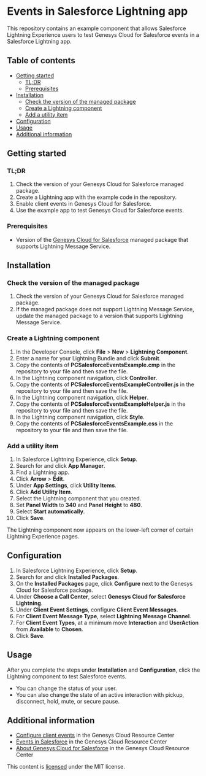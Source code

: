 # Events in Salesforce Lightning app

This repository contains an example component that allows Salesforce Lightning Experience users to test Genesys Cloud for Salesforce events in a Salesforce Lightning app.

## Table of contents

* [Getting started](#getting-started)
  * [TL;DR](#tldr)
  * [Prerequisites](#prerequisites)
* [Installation](#installation)
  * [Check the version of the managed package](#check-the-version-of-the-managed-package)
  * [Create a Lightning component](#create-a-lightning-component)
  * [Add a utility item](#add-a-utility-item)
* [Configuration](#configuration)
* [Usage](#usage)
* [Additional information](#additional-information)

## Getting started

### TL;DR

1. Check the version of your Genesys Cloud for Salesforce managed package.
2. Create a Lightning app with the example code in the repository.
3. Enable client events in Genesys Cloud for Salesforce.
4. Use the example app to test Genesys Cloud for Salesforce events.

### Prerequisites

* Version of the [Genesys Cloud for Salesforce](https://appexchange.salesforce.com/appxListingDetail?listingId=a0N30000000pvMdEAI) managed package that supports Lightning Message Service.

## Installation

### Check the version of the managed package

1. Check the version of your Genesys Cloud for Salesforce managed package.
2. If the managed package does not support Lightning Message Service, update the managed package to a version that supports Lightning Message Service.

### Create a Lightning component

1. In the Developer Console, click **File** > **New** > **Lightning Component**.
2. Enter a name for your Lightning Bundle and click **Submit**.
3. Copy the contents of **PCSalesforceEventsExample.cmp** in the repository to your file and then save the file.
4. In the Lightning component navigation, click **Controller**.
5. Copy the contents of **PCSalesforceEventsExampleController.js** in the repository to your file and then save the file.
6. In the Lightning component navigation, click **Helper**.
7. Copy the contents of **PCSalesforceEventsExampleHelper.js** in the repository to your file and then save the file.
8. In the Lightning component navigation, click **Style**.
9. Copy the contents of **PCSalesforceEventsExample.css** in the repository to your file and then save the file.

### Add a utility item

1. In Salesforce Lightning Experience, click **Setup**.
2. Search for and click **App Manager**.
3. Find a Lightning app.
4. Click **Arrow** > **Edit**.
5. Under **App Settings**, click **Utility Items**.
6. Click **Add Utility Item**.
7. Select the Lightning component that you created.
8. Set **Panel Width** to **340** and **Panel Height** to **480**.
9. Select **Start automatically**.
10. Click **Save**.

The Lightning component now appears on the lower-left corner of certain Lightning Experience pages.

## Configuration

1. In Salesforce Lightning Experience, click **Setup**.
2. Search for and click **Installed Packages**.
3. On the **Installed Packages** page, click **Configure** next to the Genesys Cloud for Salesforce package.
4. Under **Choose a Call Center**, select **Genesys Cloud for Salesforce Lightning**.
5. Under **Client Event Settings**, configure **Client Event Messages**.
6. For **Client Event Message Type**, select **Lightning Message Channel**.
7. For **Client Event Types**, at a minimum move **Interaction** and **UserAction** from **Available** to **Chosen**.
8. Click **Save**.

## Usage

After you complete the steps under **Installation** and **Configuration**, click the Lightning component to test Salesforce events.

* You can change the status of your user.
* You can also change the state of an active interaction with pickup, disconnect, hold, mute, or secure pause.

## Additional information

* [Configure client events](https://help.mypurecloud.com/?p=241665) in the Genesys Cloud Resource Center
* [Events in Salesforce](https://help.mypurecloud.com/?p=77239) in the Genesys Cloud Resource Center
* [About Genesys Cloud for Salesforce](https://help.mypurecloud.com/?p=65221) in the Genesys Cloud Resource Center

This content is [licensed](/LICENSE) under the MIT license.


